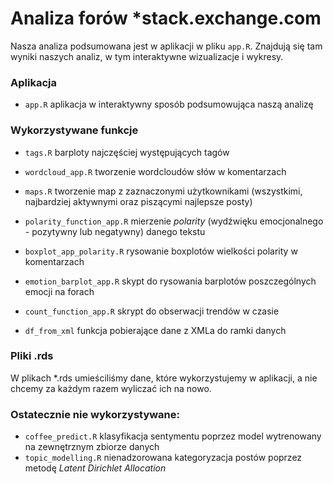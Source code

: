 # Analiza forów *stack.exchange.com

Nasza analiza podsumowana jest w aplikacji w pliku `app.R`. Znajdują się tam wyniki naszych analiz,
w tym interaktywne wizualizacje i wykresy.


### Aplikacja
* `app.R` aplikacja w interaktywny sposób podsumowująca naszą analizę

### Wykorzystywane funkcje
* `tags.R` barploty najczęściej występujących tagów
* `wordcloud_app.R` tworzenie wordcloudów słów w komentarzach
* `maps.R` tworzenie map z zaznaczonymi użytkownikami (wszystkimi, najbardziej aktywnymi oraz piszącymi najlepsze posty)
* `polarity_function_app.R` mierzenie *polarity* (wydźwięku emocjonalnego - pozytywny lub negatywny) danego tekstu
* `boxplot_app_polarity.R` rysowanie boxplotów wielkości polarity w komentarzach
* `emotion_barplot_app.R` skypt do rysowania barplotów poszczególnych emocji na forach
* `count_function_app.R` skrypt do obserwacji trendów w czasie

* `df_from_xml` funkcja pobierające dane z XMLa do ramki danych

### Pliki .rds
W plikach *.rds umieściliśmy dane, które wykorzystujemy w aplikacji, a nie chcemy za każdym razem wyliczać ich na nowo.

### Ostatecznie nie wykorzystywane:
* `coffee_predict.R` klasyfikacja sentymentu poprzez model wytrenowany na zewnętrznym zbiorze danych
* `topic_modelling.R` nienadzorowana kategoryzacja postów poprzez metodę *Latent Dirichlet Allocation*
